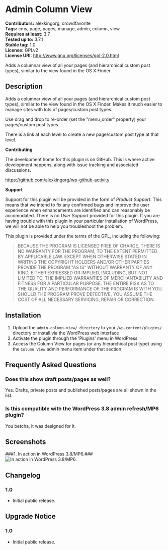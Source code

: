 # Admin Column View #
**Contributors:** alexkingorg, crowdfavorite  
**Tags:** cms, page, pages, manage, admin, column, view  
**Requires at least:** 3.7  
**Tested up to:** 3.7.1  
**Stable tag:** 1.0  
**License:** GPLv2  
**License URI:** http://www.gnu.org/licenses/gpl-2.0.html  

Adds a columnar view of all your pages (and hierarchical custom post types), similar to the view found in the OS X Finder.

## Description ##

Adds a columnar view of all your pages (and hierarchical custom post types), similar to the view found in the OS X Finder. Makes it much easier to manage sites with lots of pages/custom post types.

Use drag and drop to re-order (set the "menu_order" property) your pages/custom post types.

There is a link at each level to create a new page/custom post type at that level.

**Contributing**

The development home for this plugin is on GitHub. This is where active development happens, along with issue tracking and associated discussions.

https://github.com/alexkingorg/wp-github-activity

**Support**

Support for this plugin will be provided in the form of _Product Support_. This means that we intend to fix any confirmed bugs and improve the user experience when enhancements are identified and can reasonably be accomodated. There is no _User Support_ provided for this plugin. If you are having trouble with this plugin in your particular installation of WordPress, we will not be able to help you troubleshoot the problem.

This plugin is provided under the terms of the GPL, including the following:

> BECAUSE THE PROGRAM IS LICENSED FREE OF CHARGE, THERE IS NO WARRANTY
> FOR THE PROGRAM, TO THE EXTENT PERMITTED BY APPLICABLE LAW.  EXCEPT WHEN
> OTHERWISE STATED IN WRITING THE COPYRIGHT HOLDERS AND/OR OTHER PARTIES
> PROVIDE THE PROGRAM "AS IS" WITHOUT WARRANTY OF ANY KIND, EITHER EXPRESSED
> OR IMPLIED, INCLUDING, BUT NOT LIMITED TO, THE IMPLIED WARRANTIES OF
> MERCHANTABILITY AND FITNESS FOR A PARTICULAR PURPOSE.  THE ENTIRE RISK AS
> TO THE QUALITY AND PERFORMANCE OF THE PROGRAM IS WITH YOU.  SHOULD THE
> PROGRAM PROVE DEFECTIVE, YOU ASSUME THE COST OF ALL NECESSARY SERVICING,
> REPAIR OR CORRECTION.

## Installation ##

1. Upload the `admin-column-view/ directory` to your `/wp-content/plugins/` directory or install via the WordPress web interface
1. Activate the plugin through the 'Plugins' menu in WordPress
1. Access the Column View for pages (or any hierarchical post type) using the `Column View` admin menu item under that section

## Frequently Asked Questions ##

### Does this show draft posts/pages as well? ###

Yes. Drafts, private posts and published posts/pages are all shown in the list.

### Is this compatible with the WordPress 3.8 admin refresh/MP6 plugin? ###

You betcha, it was designed for it.

## Screenshots ##

###1. In action in WordPress 3.8/MP6.###
![In action in WordPress 3.8/MP6.](http://s.wordpress.org/extend/plugins/admin-column-view/screenshot-1.png)


## Changelog ##

### 1.0 ###
* Initial public release.

## Upgrade Notice ##

### 1.0 ###
* Initial public release.
